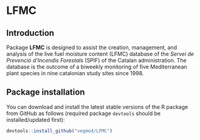 LFMC
================

## Introduction

Package **LFMC** is designed to assist the creation, management, and
analysis of the live fuel moisture content (LFMC) database of the
*Servei de Prevenció d’Incendis Forestals* (SPIF) of the Catalan
administration. The database is the outcome of a biweekly monitoring of
five Mediterranean plant species in nine catalonian study sites since
1998.

## Package installation

You can download and install the latest stable versions of the R package
from GitHub as follows (required package `devtools` should be
installed/updated first):

``` r
devtools::install_github("vegmod/LFMC")
```
